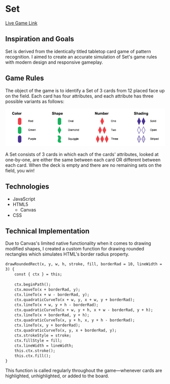 # Set
[Live Game Link](https://jsilvaroland.github.io/set/)

## Inspiration and Goals
Set is derived from the identically titled tabletop card game of pattern recognition. I aimed to create an accurate simulation of Set's game rules with modern design and responsive gameplay.

## Game Rules
The object of the game is to identify a Set of 3 cards from 12 placed face up on the field. Each card has four attributes, and each attribute has three possible variants as follows:

![](./src/assets/attributes.png)

A Set consists of 3 cards in which each of the cards' attributes, looked at one-by-one, are either the same between each card OR different between each card. When the deck is empty and there are no remaining sets on the field, you win!

## Technologies
* JavaScript
* HTML5
    * Canvas
* CSS

## Technical Implementation
Due to Canvas's limited native functionality when it comes to drawing modified shapes, I created a custom function for drawing rounded rectangles which simulates HTML's border radius property.

    drawRoundedRect(x, y, w, h, stroke, fill, borderRad = 10, lineWidth = 3) {
        const { ctx } = this;

        ctx.beginPath();
        ctx.moveTo(x + borderRad, y);
        ctx.lineTo(x + w - borderRad, y);
        ctx.quadraticCurveTo(x + w, y, x + w, y + borderRad);
        ctx.lineTo(x + w, y + h - borderRad);
        ctx.quadraticCurveTo(x + w, y + h, x + w - borderRad, y + h);
        ctx.lineTo(x + borderRad, y + h);
        ctx.quadraticCurveTo(x, y + h, x, y + h - borderRad);
        ctx.lineTo(x, y + borderRad);
        ctx.quadraticCurveTo(x, y, x + borderRad, y);
        ctx.strokeStyle = stroke;
        ctx.fillStyle = fill;
        ctx.lineWidth = lineWidth;
        this.ctx.stroke();
        this.ctx.fill();
    }
    
This function is called regularly throughout the game&mdash;whenever cards are highlighted, unhighlighted, or added to the board.
